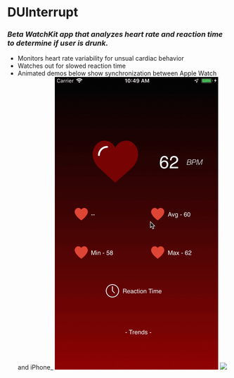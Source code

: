 # DUInterrupt
### _Beta WatchKit app that analyzes heart rate and reaction time to determine if user is drunk._
* Monitors heart rate variability for unsual cardiac behavior
* Watches out for slowed reaction time
* Animated demos below show synchronization between Apple Watch and iPhone_
![](phonetest.gif)
![](watch.gif)<br/>
